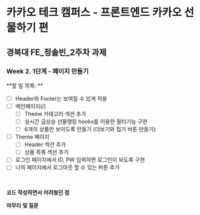 # 카카오 테크 캠퍼스 - 프론트엔드 카카오 선물하기 편

## **경북대 FE\_정솔빈\_2주차 과제**

### Week 2. 1단계 - 페이지 만들기

**할 일 목록: **

- [ ] Header와 Footer는 보여질 수 있게 적용
- [ ] 메인페이지(/)
  - [ ] Theme 카테고리 섹션 추가
  - [ ] 실시간 급상승 선물랭킹 hooks를 이용한 필터기능 구현
  - [ ] 6개의 상품만 보이도록 만들기 (더보기와 접기 버튼 만들기)
- [ ] Theme 페이지
  - [ ] Header 섹션 추가
  - [ ] 상품 목록 섹션 추가
- [ ] 로그인 페이지에서 ID, PW 입력하면 로그인이 되도록 구현
- [ ] 나의 페이지에서 로그아웃 할 수 있는 버튼 추가

</br>

**코드 작성하면서 어려웠던 점**

**마무리 및 질문**
